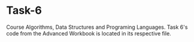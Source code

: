 # Task-6
Course Algorithms, Data Structures and Programing Languages.
Task 6's code from the Advanced Workbook is located in its respective file.

